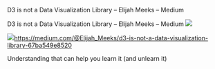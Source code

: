 D3 is not a Data Visualization Library – Elijah Meeks – Medium

D3 is not a Data Visualization Library – Elijah Meeks – Medium
![](../_resources/5f27728f2e9a872e5bfb8721b22f2b15.png)

![](../_resources/a59c6579e2ce83f917bf56063cfff56c.png)https://medium.com/@Elijah_Meeks/d3-is-not-a-data-visualization-library-67ba549e8520

Understanding that can help you learn it (and unlearn it)